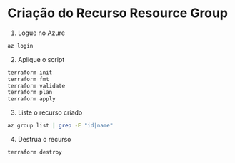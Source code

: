 # Criação do Recurso Resource Group

1. Logue no Azure

```bash
az login
```

2. Aplique o script

```bash
terraform init
terraform fmt
terraform validate
terraform plan
terraform apply
```

3. Liste o recurso criado

```bash
az group list | grep -E "id|name"
```

4. Destrua o recurso

```bash
terraform destroy
```